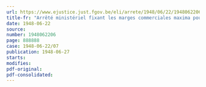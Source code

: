 ```yaml
---
url: https://www.ejustice.just.fgov.be/eli/arrete/1948/06/22/1948062206/justel
title-fr: "Arrêté ministériel fixant les marges commerciales maxima pour la vente des appareils de cuisine et de chauffage au charbon et au gaz (abrogé par AM 21-03-1949, art. 2)"
date: 1948-06-22
source:
number: 1948062206
page: 888888
case: 1948-06-22/07
publication: 1948-06-27
starts:
modifies:
pdf-original:
pdf-consolidated:
---
```


